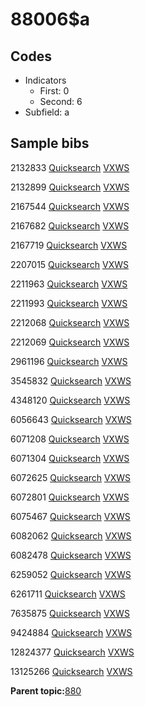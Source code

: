 # 88006$a

## Codes

-   Indicators
    -   First: 0
    -   Second: 6
-   Subfield: a

## Sample bibs

2132833 [Quicksearch](https://search.library.yale.edu/catalog/2132833) [VXWS](http://prodorbis.library.yale.edu:7014/vxws/GetHoldingsService?bibId=2132833)

2132899 [Quicksearch](https://search.library.yale.edu/catalog/2132899) [VXWS](http://prodorbis.library.yale.edu:7014/vxws/GetHoldingsService?bibId=2132899)

2167544 [Quicksearch](https://search.library.yale.edu/catalog/2167544) [VXWS](http://prodorbis.library.yale.edu:7014/vxws/GetHoldingsService?bibId=2167544)

2167682 [Quicksearch](https://search.library.yale.edu/catalog/2167682) [VXWS](http://prodorbis.library.yale.edu:7014/vxws/GetHoldingsService?bibId=2167682)

2167719 [Quicksearch](https://search.library.yale.edu/catalog/2167719) [VXWS](http://prodorbis.library.yale.edu:7014/vxws/GetHoldingsService?bibId=2167719)

2207015 [Quicksearch](https://search.library.yale.edu/catalog/2207015) [VXWS](http://prodorbis.library.yale.edu:7014/vxws/GetHoldingsService?bibId=2207015)

2211963 [Quicksearch](https://search.library.yale.edu/catalog/2211963) [VXWS](http://prodorbis.library.yale.edu:7014/vxws/GetHoldingsService?bibId=2211963)

2211993 [Quicksearch](https://search.library.yale.edu/catalog/2211993) [VXWS](http://prodorbis.library.yale.edu:7014/vxws/GetHoldingsService?bibId=2211993)

2212068 [Quicksearch](https://search.library.yale.edu/catalog/2212068) [VXWS](http://prodorbis.library.yale.edu:7014/vxws/GetHoldingsService?bibId=2212068)

2212069 [Quicksearch](https://search.library.yale.edu/catalog/2212069) [VXWS](http://prodorbis.library.yale.edu:7014/vxws/GetHoldingsService?bibId=2212069)

2961196 [Quicksearch](https://search.library.yale.edu/catalog/2961196) [VXWS](http://prodorbis.library.yale.edu:7014/vxws/GetHoldingsService?bibId=2961196)

3545832 [Quicksearch](https://search.library.yale.edu/catalog/3545832) [VXWS](http://prodorbis.library.yale.edu:7014/vxws/GetHoldingsService?bibId=3545832)

4348120 [Quicksearch](https://search.library.yale.edu/catalog/4348120) [VXWS](http://prodorbis.library.yale.edu:7014/vxws/GetHoldingsService?bibId=4348120)

6056643 [Quicksearch](https://search.library.yale.edu/catalog/6056643) [VXWS](http://prodorbis.library.yale.edu:7014/vxws/GetHoldingsService?bibId=6056643)

6071208 [Quicksearch](https://search.library.yale.edu/catalog/6071208) [VXWS](http://prodorbis.library.yale.edu:7014/vxws/GetHoldingsService?bibId=6071208)

6071304 [Quicksearch](https://search.library.yale.edu/catalog/6071304) [VXWS](http://prodorbis.library.yale.edu:7014/vxws/GetHoldingsService?bibId=6071304)

6072625 [Quicksearch](https://search.library.yale.edu/catalog/6072625) [VXWS](http://prodorbis.library.yale.edu:7014/vxws/GetHoldingsService?bibId=6072625)

6072801 [Quicksearch](https://search.library.yale.edu/catalog/6072801) [VXWS](http://prodorbis.library.yale.edu:7014/vxws/GetHoldingsService?bibId=6072801)

6075467 [Quicksearch](https://search.library.yale.edu/catalog/6075467) [VXWS](http://prodorbis.library.yale.edu:7014/vxws/GetHoldingsService?bibId=6075467)

6082062 [Quicksearch](https://search.library.yale.edu/catalog/6082062) [VXWS](http://prodorbis.library.yale.edu:7014/vxws/GetHoldingsService?bibId=6082062)

6082478 [Quicksearch](https://search.library.yale.edu/catalog/6082478) [VXWS](http://prodorbis.library.yale.edu:7014/vxws/GetHoldingsService?bibId=6082478)

6259052 [Quicksearch](https://search.library.yale.edu/catalog/6259052) [VXWS](http://prodorbis.library.yale.edu:7014/vxws/GetHoldingsService?bibId=6259052)

6261711 [Quicksearch](https://search.library.yale.edu/catalog/6261711) [VXWS](http://prodorbis.library.yale.edu:7014/vxws/GetHoldingsService?bibId=6261711)

7635875 [Quicksearch](https://search.library.yale.edu/catalog/7635875) [VXWS](http://prodorbis.library.yale.edu:7014/vxws/GetHoldingsService?bibId=7635875)

9424884 [Quicksearch](https://search.library.yale.edu/catalog/9424884) [VXWS](http://prodorbis.library.yale.edu:7014/vxws/GetHoldingsService?bibId=9424884)

12824377 [Quicksearch](https://search.library.yale.edu/catalog/12824377) [VXWS](http://prodorbis.library.yale.edu:7014/vxws/GetHoldingsService?bibId=12824377)

13125266 [Quicksearch](https://search.library.yale.edu/catalog/13125266) [VXWS](http://prodorbis.library.yale.edu:7014/vxws/GetHoldingsService?bibId=13125266)

**Parent topic:**[880](../../tags/880/880.md)

